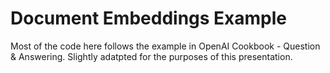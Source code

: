 # Document Embeddings Example

Most of the code here follows the example in OpenAI Cookbook - Question & Answering. Slightly adatpted for the purposes of this presentation.


